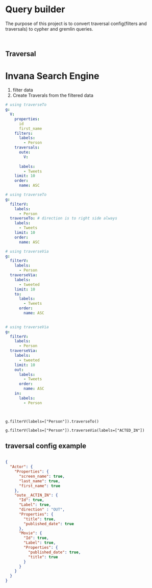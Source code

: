 # Query builder

The purpose of this project is to convert traversal config(filters and traversals)
to cypher and gremlin queries.



```
 

```




## Traversal 


# Invana Search Engine 

1. filter data
2. Create Traverals from the filtered data 



```yaml
# using traverseTo
g:
  V:
    properties:
      id
      first_name
    filters:
      labels:
        - Person
    traversals:
      oute:
        V: 
        
      labels:
        - Tweets
    limit: 10
    order:
      name: ASC

```



```yaml
# using traverseTo
g:
  filterV:
    labels:
      - Person
  traverseTo: # direction is to right side always 
    labels:
      - Tweets
    limit: 10
    order:
      name: ASC

```

```yaml
# using traverseVia
g:
  filterV:
    labels:
      - Person
  traverseVia:
    labels:
      - tweeted
    limit: 10
    to:
      labels:
        - Tweets
      order:
        name: ASC
    

```



```yaml
# using traverseVia
g:
  filterV:
    labels:
      - Person
  traverseVia:
    labels:
      - tweeted
    limit: 10
    out:
      labels:
        - Tweets
      order:
        name: ASC
    in:
      labels:
        - Person
    

```


```

g.filterV(labels=["Person"]).traverseTo()

g.filterV(labels=["Person"]).traverseVia(labels=["ACTED_IN"])

```


## traversal config example
```json

{
  "Actor": {
    "Properties": {
      "screen_name": true,
      "last_name": true,
      "first_name": true
    },
    "oute__ACTIN_IN": {
      "Id": true,
      "Label": true,
      "direction" : "OUT",
      "Properties": {
        "title": true,
        "published_date": true
      },
      "Movie": {
        "Id": true,
        "Label": true,
        "Properties": {
          "published_date": true,
          "title": true
        }
      }
    }
  }
}

```